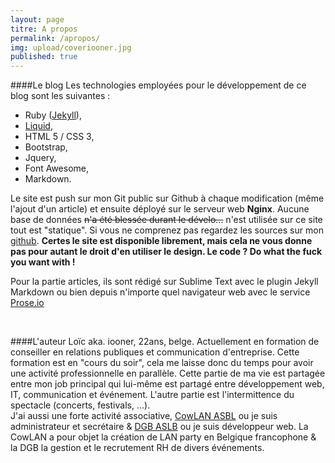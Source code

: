 ```yaml
---
layout: page
titre: A propos
permalink: /apropos/
img: upload/coveriooner.jpg
published: true
---
```


####Le blog
Les technologies employées pour le développement de ce blog sont les suivantes : 

* Ruby ([Jekyll][jekyll]),
* [Liquid][liquid],
* HTML 5 / CSS 3,
* Bootstrap,
* Jquery,
* Font Awesome,
* Markdown.

Le site est push sur mon Git public sur Github à chaque modification (même l'ajout d'un article) et ensuite déployé sur le serveur web **Nginx**. Aucune base de données <del>n'a été blessée durant le dévelo...</del> n'est utilisée sur ce site tout est "statique". Si vous ne comprenez pas regardez les sources sur mon [github][github]. **Certes le site est disponible librement, mais cela ne vous donne pas pour autant le droit d'en utiliser le design. Le code ? Do what the fuck you want with !**  

Pour la partie articles, ils sont rédigé sur Sublime Text avec le plugin Jekyll Markdown ou bien depuis n'importe quel navigateur web avec le service [Prose.io][prose]
  
<br>


####L'auteur
Loïc aka. iooner, 22ans, belge. Actuellement en formation de conseiller en relations publiques et communication d'entreprise.  Cette formation est en "cours du soir", cela me laisse donc du temps pour avoir une activité professionnelle en parallèle. Cette partie de ma vie est partagée entre mon job principal qui lui-même est partagé entre développement web, IT, communication et événement. L'autre partie est l'intermittence du spectacle (concerts, festivals, ...).  
J'ai aussi une forte activité associative, [CowLAN ASBL][cow] ou je suis administrateur et secrétaire & [DGB ASLB][dgb] ou je suis développeur web. La CowLAN a pour objet la création de LAN party en Belgique francophone & la DGB la gestion et le recrutement RH de divers événements.  
  

  
<br><br>


[jekyll]:	http://jekyllrb.com/
[github]:	https://github.com/iooner/iooner.me
[liquid]:	https://github.com/Shopify/liquid/wiki/Liquid-for-Designers
[cow]:		http://www.cowlan.be/
[dgb]:		http://degebe.be
[prose]:	http://prose.io